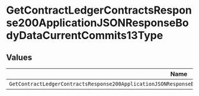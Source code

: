 # GetContractLedgerContractsResponse200ApplicationJSONResponseBodyDataCurrentCommits13Type


## Values

| Name                                                                                                               | Value                                                                                                              |
| ------------------------------------------------------------------------------------------------------------------ | ------------------------------------------------------------------------------------------------------------------ |
| `GetContractLedgerContractsResponse200ApplicationJSONResponseBodyDataCurrentCommits13TypePostpaidCommitExpiration` | POSTPAID_COMMIT_EXPIRATION                                                                                         |